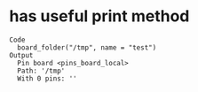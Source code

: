 # has useful print method

    Code
      board_folder("/tmp", name = "test")
    Output
      Pin board <pins_board_local>
      Path: '/tmp'
      With 0 pins: ''

